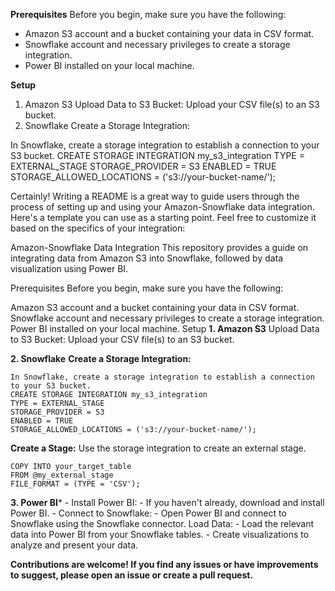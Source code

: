 
**Prerequisites**
Before you begin, make sure you have the following:

- Amazon S3 account and a bucket containing your data in CSV format.
- Snowflake account and necessary privileges to create a storage integration.
- Power BI installed on your local machine.

**Setup**
1. Amazon S3
Upload Data to S3 Bucket:
Upload your CSV file(s) to an S3 bucket.
2. Snowflake
Create a Storage Integration:

In Snowflake, create a storage integration to establish a connection to your S3 bucket.
CREATE STORAGE INTEGRATION my_s3_integration
TYPE = EXTERNAL_STAGE
STORAGE_PROVIDER = S3
ENABLED = TRUE
STORAGE_ALLOWED_LOCATIONS = ('s3://your-bucket-name/');


Certainly! Writing a README is a great way to guide users through the process of setting up and using your Amazon-Snowflake data integration. Here's a template you can use as a starting point. Feel free to customize it based on the specifics of your integration:

Amazon-Snowflake Data Integration
This repository provides a guide on integrating data from Amazon S3 into Snowflake, followed by data visualization using Power BI.

Prerequisites
Before you begin, make sure you have the following:

Amazon S3 account and a bucket containing your data in CSV format.
Snowflake account and necessary privileges to create a storage integration.
Power BI installed on your local machine.
Setup
**1. Amazon S3**
    Upload Data to S3 Bucket:
    Upload your CSV file(s) to an S3 bucket.

**2. Snowflake**
**Create a Storage Integration:**

    In Snowflake, create a storage integration to establish a connection to your S3 bucket.
    CREATE STORAGE INTEGRATION my_s3_integration
    TYPE = EXTERNAL_STAGE
    STORAGE_PROVIDER = S3
    ENABLED = TRUE
    STORAGE_ALLOWED_LOCATIONS = ('s3://your-bucket-name/');


**Create a Stage:**
    Use the storage integration to create an external stage.
    
    COPY INTO your_target_table
    FROM @my_external_stage
    FILE_FORMAT = (TYPE = 'CSV');

**3. Power BI***
    - Install Power BI:
    - If you haven't already, download and install Power BI.
    - Connect to Snowflake:
    - Open Power BI and connect to Snowflake using the Snowflake connector.
    Load Data:
    - Load the relevant data into Power BI from your Snowflake tables.
    - Create visualizations to analyze and present your data.

**Contributions are welcome! If you find any issues or have improvements to suggest, please open an issue or create a pull request.**
